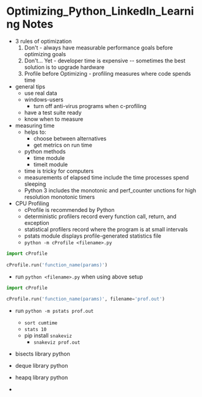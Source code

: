 # Optimizing_Python_LinkedIn_Learning Notes

- 3 rules of optimization
  1. Don't - always have measurable performance goals before optimizing goals
  2. Don't... Yet - developer time is expensive -- sometimes the best solution is to upgrade hardware
  3. Profile before Optimizing - profiling measures where code spends time
- general tips
  - use real data
  - windows-users
    - turn off anti-virus programs when c-profiling
  - have a test suite ready
  - know when to measure
- measuring time
  - helps to:
    - choose between alternatives
    - get metrics on run time
  - python methods
    - time module
    - timeit module
  - time is tricky for computers
  - measurements of elapsed time include the time processes spend sleeping
  - Python 3 includes the monotonic and perf_counter unctions for high resolution monotonic timers
- CPU Profiling
  - cProfile is recommended by Python
  - deterministic profilers record every function call, return, and exception
  - statistical profilers record where the program is at small intervals
  - pstats module displays profile-generated statistics file
  - `python -m cProfile <filename>.py`
```python
import cProfile
    
cProfile.run('function_name(params)')
```
  - run `python <filename>.py` when using above setup
```python
import cProfile
    
cProfile.run('function_name(params)', filename='prof.out')
```
   - run `python -m pstats prof.out`
     - `sort cumtime`
     - `stats 10`
     - pip install `snakeviz`
       - `snakeviz prof.out`
       

- bisects library python
- deque library python
- heapq library python
- 